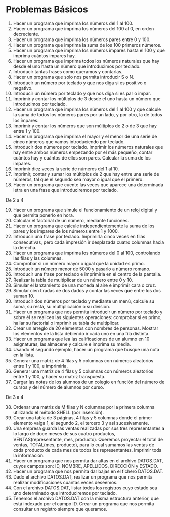 # Problemas Básicos

1. Hacer un programa que imprima los números del 1 al 100.
2. Hacer un programa que imprima los números del 100 al 0, en orden decreciente.
3. Hacer un programa que imprima los números pares entre 0 y 100.
4. Hacer un programa que imprima la suma de los 100 primeros números.
5. Hacer un programa que imprima los números impares hasta el 100 y que imprima cuántos impares hay.
6. Hacer un programa que imprima todos los números naturales que hay desde el uno hasta un número que introducimos por teclado.
7. Introducir tantas frases como queramos y contarlas.
8. Hacer un programa que solo nos permita introducir S o N.
9. Introducir un número por teclado y que nos diga si es positivo o negativo.
10. Introducir un número por teclado y que nos diga si es par o impar.
11. Imprimir y contar los múltiplos de 3 desde el uno hasta un número que introducimos por teclado.
12. Hacer un programa que imprima los números del 1 al 100 y que calcule la suma de todos los números pares por un lado, y por otro, la de todos los impares.
13. Imprimir y contar los números que son múltiplos de 2 o de 3 que hay entre 1 y 100.
14. Hacer un programa que imprima el mayor y el menor de una serie de cinco números que vamos introduciendo por teclado.
15. Introducir dos números por teclado. Imprimir los números naturales que hay entre ambos números empezando por el más pequeño, contar cuántos hay y cuántos de ellos son pares. Calcular la suma de los impares.
16. Imprimir diez veces la serie de números del 1 al 10.
17. Imprimir, contar y sumar los múltiplos de 2 que hay entre una serie de números, tal que el segundo sea mayor o igual que el primero.
18. Hacer un programa que cuente las veces que aparece una determinada letra en una frase que introduciremos por teclado.

De 2 a 4

19. Hacer un programa que simule el funcionamiento de un reloj digital y que permita ponerlo en hora.
20. Calcular el factorial de un número, mediante funciones.
21. Hacer un programa que calcule independientemente la suma de los pares y los impares de los números entre 1 y 1000.
22. Introducir una frase por teclado. Imprimirla cinco veces en filas consecutivas, pero cada impresión ir desplazada cuatro columnas hacia la derecha.
23. Hacer un programa que imprima los números del 0 al 100, controlando las filas y las columnas.
24. Comprobar si un número mayor o igual que la unidad es primo.
25. Introducir un número menor de 5000 y pasarlo a número romano.
26. Introducir una frase por teclado e imprimirla en el centro de la pantalla.
27. Realizar la tabla de multiplicar de un número entre 0 y 10.
28. Simular el lanzamiento de una moneda al aire e imprimir cara o cruz.
29. Simular cien tiradas de dos dados y contar las veces que entre los dos suman 10.
30. Introducir dos números por teclado y mediante un menú, calcule su suma, su resta, su multiplicación o su división.
31. Hacer un programa que nos permita introducir un número por teclado y sobre él se realicen las siguientes operaciones: comprobar si es primo, hallar su factorial o imprimir su tabla de multiplicar.
32. Crear un arreglo de 20 elementos con nombres de personas. Mostrar los elementos de la lista debiendo ir cada uno en una fila distinta.
33. Hacer un programa que lea las calificaciones de un alumno en 10 asignaturas, las almacene y calcule e imprima su media.
34. Usando el segundo ejemplo, hacer un programa que busque una nota en la lista.
35. Generar una matriz de 4 filas y 5 columnas con números aleatorios entre 1 y 100, e imprimirla.
36. Generar una matriz de 4 filas y 5 columnas con números aleatorios entre 1 y 100, y hacer su matriz transpuesta.
37. Cargar las notas de los alumnos de un colegio en función del número de cursos y del número de alumnos por curso.

De 3 a 4

38. Ordenar una matriz de M filas y N columnas por la primera columna utilizando el método SHELL (por inserción).
39. Crear una tabla de 3 páginas, 4 filas y 5 columnas donde el primer elemento valga 1, el segundo 2, el tercero 3 y así sucesivamente.
40. Una empresa guarda las ventas realizadas por sus tres representantes a lo largo de doce meses de sus cuatro productos, VENTAS(representante, mes, producto). Queremos proyectar el total de ventas, TOTAL(mes, producto), para lo cual sumamos las ventas de cada producto de cada mes de todos los representantes. Imprimir toda la información.
41. Hacer un programa que nos permita dar altas en el archivo DATOS.DAT, cuyos campos son: ID, NOMBRE, APELLIDOS, DIRECCIÓN y ESTADO.
42. Hacer un programa que nos permita dar bajas en el fichero DATOS.DAT.
43. Dado el archivo DATOS.DAT, realizar un programa que nos permita realizar modificaciones cuantas veces deseemos.
44. Con el archivo DATOS.DAT, listar todos los registros cuyo estado sea uno determinado que introduciremos por teclado.
45. Tenemos el archivo DATOS.DAT con la misma estructura anterior, que está indexado por el campo ID. Crear un programa que nos permita consultar un registro siempre que queramos.
